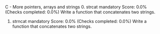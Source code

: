 C - More pointers, arrays and strings
0. strcat
mandatory
Score: 0.0% (Checks completed: 0.0%)
Write a function that concatenates two strings.
1. strncat
mandatory
Score: 0.0% (Checks completed: 0.0%)
Write a function that concatenates two strings.
